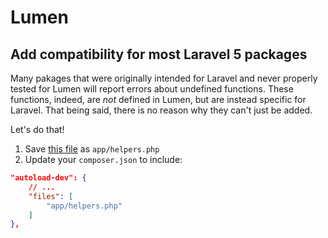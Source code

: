 # Lumen

## Add compatibility for most Laravel 5 packages
Many pakages that were originally intended for Laravel and never properly tested for Lumen will report errors about undefined functions. These functions, indeed, are *not* defined in Lumen, but are instead specific for Laravel. That being said, there is no reason why they can't just be added.

Let's do that!

1. Save [this file](https://gist.github.com/vluzrmos/30defc977877e0eba7b2) as `app/helpers.php`
2. Update your `composer.json` to include:

```json
"autoload-dev": {
	// ...
	"files": [
		"app/helpers.php"
	]
},
```
